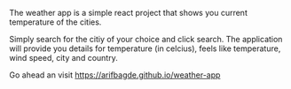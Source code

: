 The weather app is a simple react project that shows you current temperature of the cities.

Simply search for the citiy of your choice and click search.
The application will provide you details for temperature (in celcius), feels like temperature, wind speed, city and country.

Go ahead an visit https://arifbagde.github.io/weather-app
